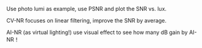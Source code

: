 



Use photo lumi as example, use PSNR and plot the SNR vs. lux.



CV-NR focuses on linear filtering, improve the SNR by average.

AI-NR (as virtual lighting!) use visual effect to see how many dB gain by AI-NR！